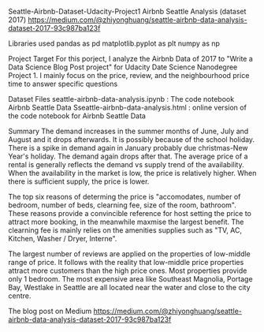 Seattle-Airbnb-Dataset-Udacity-Project1
Airbnb Seattle Analysis (dataset 2017)
https://medium.com/@zhiyonghuang/seattle-airbnb-data-analysis-dataset-2017-93c987ba123f

Libraries used
pandas as pd 
matplotlib.pyplot as plt
numpy as np

Project Target
For this porject, I analyze the Airbnb Data of 2017 to "Write a Data Science Blog Post project" for Udacity Date Science Nanodegree Project 1.
I mainly focus on the price, review, and the neighbourhood price time to answer specific questions

Dataset Files
seattle-airbnb-data-analysis.ipynb : The code notebook Airbnb Seattle Data
Sseattle-airbnb-data-analysis.html :  online version of the code notebook for Airbnb Seattle Data

Summary
The demand increases in the summer months of June, July and August and it drops afterwards. It is possibly because of the school holiday. There is a spike in demand again in January probably due christmas-New Year's holiday. The demand again drops after that. The average price of a rental is generally reflects the demand vs supply trend of the availability. When the availability in the market is low, the price is relatively higher. When there is sufficient supply, the price is lower.

The top six reasons of determing the price is "accomodates, number of bedroom, number of beds, clearning fee, size of the room, bathroom". These reasons provide a convincible reference for host setting the price to attract more booking, in the meanwhile maxmise the largest benefit. The clearning fee is mainly relies on the amenities supplies such as "TV, AC, Kitchen, Washer / Dryer, Interne".

The largest number of reviews are applied on the properties of low-middle range of price. It follows with the reality that low-middle price properties attract more customers than the high price ones. Most properties provide only 1 bedroom. The most expensive area like Southeast Magnolia, Portage Bay, Westlake in Seattle are all located near the water and close to the city centre.

The blog post on Medium
https://medium.com/@zhiyonghuang/seattle-airbnb-data-analysis-dataset-2017-93c987ba123f
